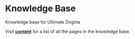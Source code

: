 # Knowledge Base

Knowledge base for Ultimate Dogma

Visit [**content**](content.md) for a list of all the pages in the knowledge base.


